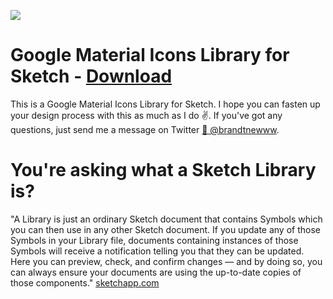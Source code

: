 ![](https://i.imgur.com/AKqoF4q.png)

# Google Material Icons Library for Sketch - [Download](http://bit.ly/material-icons-library)
This is a Google Material Icons Library for Sketch.
I hope you can fasten up your design process with this as much as I do ✌️.
If you've got any questions, just send me a message on Twitter [🐥 @brandtnewww](http://twitter.com/brandtnewww).

# You're asking what a Sketch Library is?
"A Library is just an ordinary Sketch document that contains Symbols which you can then use in any other Sketch document. If you update any of those Symbols in your Library file, documents containing instances of those Symbols will receive a notification telling you that they can be updated. Here you can preview, check, and confirm changes — and by doing so, you can always ensure your documents are using the up-to-date copies of those components." [sketchapp.com](https://www.sketchapp.com/docs/libraries/)
